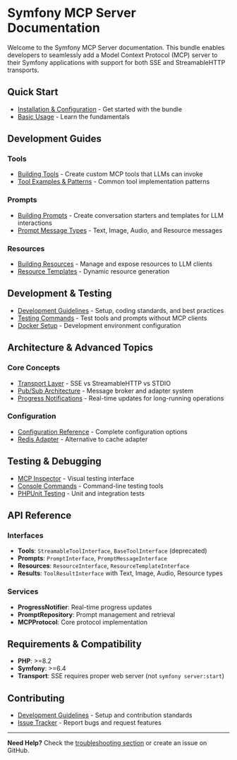 # Symfony MCP Server Documentation

Welcome to the Symfony MCP Server documentation. This bundle enables developers to seamlessly add a Model Context Protocol (MCP) server to their Symfony applications with support for both SSE and StreamableHTTP transports.

## Quick Start

- [Installation & Configuration](../README.md#installation) - Get started with the bundle
- [Basic Usage](../README.md#basic-usage) - Learn the fundamentals

## Development Guides

### Tools
- [Building Tools](building_tools.md) - Create custom MCP tools that LLMs can invoke
- [Tool Examples & Patterns](building_tools.md#examples) - Common tool implementation patterns

### Prompts  
- [Building Prompts](building_prompts.md) - Create conversation starters and templates for LLM interactions
- [Prompt Message Types](building_prompts.md#message-types) - Text, Image, Audio, and Resource messages

### Resources
- [Building Resources](building_resources.md) - Manage and expose resources to LLM clients
- [Resource Templates](building_resources.md#templates) - Dynamic resource generation

## Development & Testing

- [Development Guidelines](../CONTRIBUTING.md) - Setup, coding standards, and best practices
- [Testing Commands](../README.md#testing-mcp-tools) - Test tools and prompts without MCP clients
- [Docker Setup](../CONTRIBUTING.md#docker-setup) - Development environment configuration

## Architecture & Advanced Topics

### Core Concepts
- [Transport Layer](../README.md#why-not-stdio) - SSE vs StreamableHTTP vs STDIO
- [Pub/Sub Architecture](../README.md#pubsub-architecture-with-adapters) - Message broker and adapter system
- [Progress Notifications](building_tools.md#progress-notifications) - Real-time updates for long-running operations

### Configuration
- [Configuration Reference](../src/Resources/config/packages/klp_mcp_server.yaml) - Complete configuration options
- [Redis Adapter](../README.md#redis-adapter-configuration-optional) - Alternative to cache adapter

## Testing & Debugging

- [MCP Inspector](../README.md#visualizing-with-inspector) - Visual testing interface
- [Console Commands](../README.md#testing-mcp-tools) - Command-line testing tools
- [PHPUnit Testing](../CONTRIBUTING.md#testing) - Unit and integration tests

## API Reference

### Interfaces
- **Tools**: `StreamableToolInterface`, `BaseToolInterface` (deprecated)
- **Prompts**: `PromptInterface`, `PromptMessageInterface`
- **Resources**: `ResourceInterface`, `ResourceTemplateInterface`
- **Results**: `ToolResultInterface` with Text, Image, Audio, Resource types

### Services
- **ProgressNotifier**: Real-time progress updates
- **PromptRepository**: Prompt management and retrieval
- **MCPProtocol**: Core protocol implementation

## Requirements & Compatibility

- **PHP**: >=8.2
- **Symfony**: >=6.4
- **Transport**: SSE requires proper web server (not `symfony server:start`)

## Contributing

- [Development Guidelines](../CONTRIBUTING.md) - Setup and contribution standards
- [Issue Tracker](https://github.com/klapaudius/symfony-mcp-server/issues) - Report bugs and request features

----

**Need Help?** Check the [troubleshooting section](../CONTRIBUTING.md#troubleshooting) or create an issue on GitHub.
